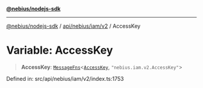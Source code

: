 [**@nebius/nodejs-sdk**](../../../../../README.md)

***

[@nebius/nodejs-sdk](../../../../../README.md) / [api/nebius/iam/v2](../README.md) / AccessKey

# Variable: AccessKey

> **AccessKey**: [`MessageFns`](../../../../../runtime/protos/core/interfaces/MessageFns.md)\<[`AccessKey`](../interfaces/AccessKey.md), `"nebius.iam.v2.AccessKey"`\>

Defined in: src/api/nebius/iam/v2/index.ts:1753
